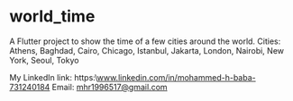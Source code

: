 # world_time

A Flutter project to show the time of a few cities around the world.
Cities: Athens, Baghdad, Cairo, Chicago, Istanbul, Jakarta, London, Nairobi, New York, Seoul, Tokyo

My LinkedIn link: https:\\www.linkedin.com/in/mohammed-h-baba-731240184
Email: mhr1996517@gmail.com
